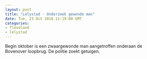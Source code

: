 ```yaml
---
layout: post
title: "Lelystad - Onderzoek gewonde man"
date: Tue, 23 Oct 2018 12:19:00 GMT
categories: 
- flevoland 
- lelystad 
---
```


Begin oktober is een zwaargewonde man aangetroffen onderaan de Bovenover loopbrug.  De politie zoekt getuigen.
